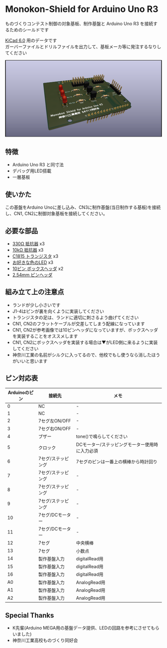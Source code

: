 # Monokon-Shield for Arduino Uno R3

ものづくりコンテスト制御の対象基板、制作基盤と Arduino Uno R3 を接続するためのシールドです

[KiCad 6.0](https://www.kicad.org/) 用のデータです  
ガーバーファイルとドリルファイルを出力して、基板メーカ等に発注するなりしてください

![参考画像](https://github.com/jinnosukeKato/Monokon-Shield-For-Arduino-Uno-R3/blob/master/reference.png)

## 特徴

- Arduino Uno R3 と同寸法
- デバッグ用LED搭載
- 一層基板

## 使いかた

この基盤をArduino Unoに差し込み、CN3に制作基盤(当日制作する基板)を接続し、CN1, CN2に制御対象基板を接続してください。

## 必要な部品

- [330Ω 抵抗器](https://akizukidenshi.com/catalog/g/gR-25331/) x3
- [10kΩ 抵抗器](https://akizukidenshi.com/catalog/g/gR-25103/) x3
- [C1815 トランジスタ](https://akizukidenshi.com/catalog/g/gI-06475/) x3
- [お好きな色のLED](https://akizukidenshi.com/catalog/g/gI-11333/) x3
- [10ピン ボックスヘッダ](https://akizukidenshi.com/catalog/g/gC-12664/) x2
- [2.54mm ピンヘッダ](https://akizukidenshi.com/catalog/g/gC-00167/)

## 組み立て上の注意点

- ランドが少し小さいです
- J1-4はピンが裏を向くように実装してください
- トランジスタの足は、ランドに適切に刺さるよう曲げてください
- CN1, CN2のフラットケーブルが交差してしまう配線になっています
- CN1, CN2が参考画像では10ピンヘッダになっていますが、ボックスヘッダを実装することをオススメします
- CN1, CN2にボックスヘッダを実装する場合は▼がLED側に来るように実装してください
- 神奈川工業の名前がシルクに入ってるので、他校でもし使うなら消したほうがいいと思います

## ピン対応表

| Arduinoのピン | 接続先 | メモ |
| --- | --- | --- |
| 0 | NC | - |
| 1 | NC | - |
| 2 | 7セグ左ON/OFF | - |
| 3 | 7セグ右ON/OFF | - |
| 4 | ブザー | tone()で鳴らしてください |
| 5 | クロック | DCモーター/ステッピングモーター使用時に入力必須 |
| 6 | 7セグ/ステッピング | 7セグのピンは一番上の横棒から時計回り |
| 7 | 7セグ/ステッピング | - |
| 8 | 7セグ/ステッピング | - |
| 9 | 7セグ/ステッピング | - |
| 10 | 7セグ/DCモーター | - |
| 11 | 7セグ/DCモーター | - |
| 12 | 7セグ | 中央横棒 |
| 13 | 7セグ | 小数点 |
| 14 | 製作基盤入力 | digitalRead用 |
| 15 | 製作基盤入力 | digitalRead用 |
| 16 | 製作基盤入力 | digitalRead用 |
| A0 | 製作基盤入力 | AnalogRead用 |
| A1 | 製作基盤入力 | AnalogRead用 |
| A2 | 製作基盤入力 | AnalogRead用 |

## Special Thanks

- K先輩(Arduino MEGA用の基盤データ提供、LEDの回路を参考にさせてもらいました)
- 神奈川工業高校ものづくり同好会
